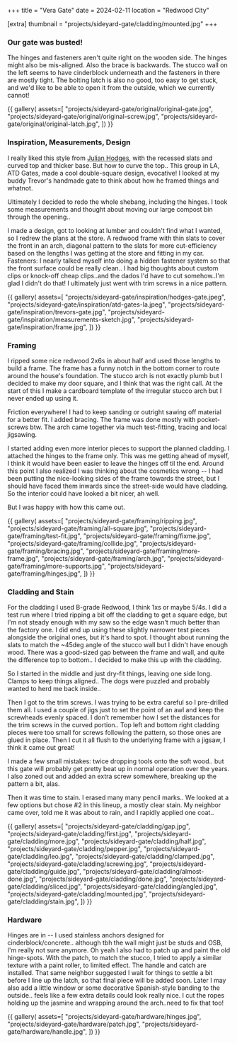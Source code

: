 +++
title = "Vera Gate"
date = 2024-02-11
location = "Redwood City"

[extra]
thumbnail = "projects/sideyard-gate/cladding/mounted.jpg"
+++

### Our gate was busted!

The hinges and fasteners aren't quite right on the wooden side.
The hinges might also be mis-aligned.
Also the brace is backwards.
The stucco wall on the left seems to have cinderblock underneath
and the fasteners in there are mostly tight.
The bolting latch is also no good, too easy to get stuck,
and we'd like to be able to open it from the outside, which we currently cannot!

{{ gallery(
  assets=[
    "projects/sideyard-gate/original/original-gate.jpg",
    "projects/sideyard-gate/original/original-screw.jpg",
    "projects/sideyard-gate/original/original-latch.jpg",
  ])
}}


### Inspiration, Measurements, Design

I really liked this style from [Julian Hodges](https://www.finehomebuilding.com/2007/07/01/in-the-golden-gates-shadow),
with the recessed slats and curved top and thicker base.
But how to curve the top..
This group in LA, ATD Gates, made a cool double-square design, evocative!
I looked at my buddy Trevor's handmade gate to think about how he framed things and whatnot.

Ultimately I decided to redo the whole shebang, including the hinges.
I took some measurements and thought about moving our large compost bin through the opening..

I made a design, got to looking at lumber and couldn't find what I wanted, so I redrew the plans at the store.
A redwood frame with thin slats to cover the front in an arch,
diagonal pattern to the slats for more cut-efficiency
based on the lengths I was getting at the store and fitting in my car.
Fasteners: I nearly talked myself into doing a hidden fastener system so that the front surface could be really clean..
I had big thoughts about custom clips or knock-off cheap clips..and the dados I'd have to cut somehow..I'm glad I didn't do that!
I ultimately just went with trim screws in a nice pattern.

{{ gallery(
  assets=[
    "projects/sideyard-gate/inspiration/hodges-gate.jpeg",
    "projects/sideyard-gate/inspiration/atd-gates-la.jpeg",
    "projects/sideyard-gate/inspiration/trevors-gate.jpg",
    "projects/sideyard-gate/inspiration/measurements-sketch.jpg",
    "projects/sideyard-gate/inspiration/frame.jpg",
  ])
}}


### Framing

I ripped some nice redwood 2x6s in about half and used those lengths to build a frame.
The frame has a funny notch in the bottom corner to route around the house's foundation.
The stucco arch is not exactly plumb but I decided to make my door square, and I think that was the right call.
At the start of this I make a cardboard template of the irregular stucco arch but I never ended up using it.

Friction everywhere! I had to keep sanding or outright sawing off material for a better fit.
I added bracing.
The frame was done mostly with pocket-screws btw.
The arch came together via much test-fitting, tracing and local jigsawing.

I started adding even more interior pieces to support the planned cladding.
I attached the hinges to the frame only.
This was me getting ahead of myself, I think it would have been easier to leave the hinges off til the end.
Around this point I also realized I was thinking about the cosmetics wrong --
I had been putting the nice-looking sides of the frame towards the street,
but I should have faced them inwards since the street-side would have cladding.
So the interior could have looked a bit nicer, ah well.

But I was happy with how this came out.

{{ gallery(
  assets=[
    "projects/sideyard-gate/framing/ripping.jpg",
    "projects/sideyard-gate/framing/all-square.jpg",
    "projects/sideyard-gate/framing/test-fit.jpg",
    "projects/sideyard-gate/framing/fixme.jpg",
    "projects/sideyard-gate/framing/collide.jpg",
    "projects/sideyard-gate/framing/bracing.jpg",
    "projects/sideyard-gate/framing/more-frame.jpg",
    "projects/sideyard-gate/framing/arch.jpg",
    "projects/sideyard-gate/framing/more-supports.jpg",
    "projects/sideyard-gate/framing/hinges.jpg",
  ])
}}


### Cladding and Stain

For the cladding I used B-grade Redwood, I think 1xs or maybe 5/4s.
I did a test run where I tried ripping a bit off the cladding to get a square edge,
but I'm not steady enough with my saw so the edge wasn't much better than the factory one.
I did end up using these slightly narrower test pieces alongside the original ones, but it's hard to spot.
I thought about running the slats to match the ~45deg angle of the stucco wall but I didn't have enough wood.
There was a good-sized gap between the frame and wall, and quite the difference top to bottom..
I decided to make this up with the cladding.

So I started in the middle and just dry-fit things, leaving one side long.
Clamps to keep things aligned..
The dogs were puzzled and probably wanted to herd me back inside..

Then I got to the trim screws. I was trying to be extra careful so I pre-drilled them all.
I used a couple of jigs just to set the point of an awl and keep the screwheads evenly spaced.
I don't remember how I set the distances for the trim screws in the curved portion..
Top left and bottom right cladding pieces were too small for screws following the pattern, so those ones are glued in place.
Then I cut it all flush to the underlying frame with a jigsaw, I think it came out great!

I made a few small mistakes: twice dropping tools onto the soft wood..
but this gate will probably get pretty beat up in normal operation over the years.
I also zoned out and added an extra screw somewhere, breaking up the pattern a bit, alas.

Then it was time to stain. I erased many many pencil marks..
We looked at a few options but chose #2 in this lineup, a mostly clear stain.
My neighbor came over, told me it was about to rain, and I rapidly applied one coat..

{{ gallery(
  assets=[
    "projects/sideyard-gate/cladding/gap.jpg",
    "projects/sideyard-gate/cladding/first.jpg",
    "projects/sideyard-gate/cladding/more.jpg",
    "projects/sideyard-gate/cladding/half.jpg",
    "projects/sideyard-gate/cladding/pepper.jpg",
    "projects/sideyard-gate/cladding/leo.jpg",
    "projects/sideyard-gate/cladding/clamped.jpg",
    "projects/sideyard-gate/cladding/screwing.jpg",
    "projects/sideyard-gate/cladding/guide.jpg",
    "projects/sideyard-gate/cladding/almost-done.jpg",
    "projects/sideyard-gate/cladding/done.jpg",
    "projects/sideyard-gate/cladding/sliced.jpg",
    "projects/sideyard-gate/cladding/angled.jpg",
    "projects/sideyard-gate/cladding/mounted.jpg",
    "projects/sideyard-gate/cladding/stain.jpg",
  ])
}}


### Hardware

Hinges are in -- I used stainless anchors designed for cinderblock/concrete..
although tbh the wall might just be studs and OSB, I'm really not sure anymore.
Oh yeah I also had to patch up and paint the old hinge-spots.
With the patch, to match the stucco, I tried to apply a similar texture with a paint roller, to limited effect.
The handle and catch are installed.
That same neighbor suggested I wait for things to settle a bit before I line up the latch,
so that final piece will be added soon.
Later I may also add a little window or some decorative Spanish-style banding to the outside..
feels like a few extra details could look really nice.
I cut the ropes holding up the jasmine and wrapping around the arch..need to fix that too!

{{ gallery(
  assets=[
    "projects/sideyard-gate/hardware/hinges.jpg",
    "projects/sideyard-gate/hardware/patch.jpg",
    "projects/sideyard-gate/hardware/handle.jpg",
  ])
}}
